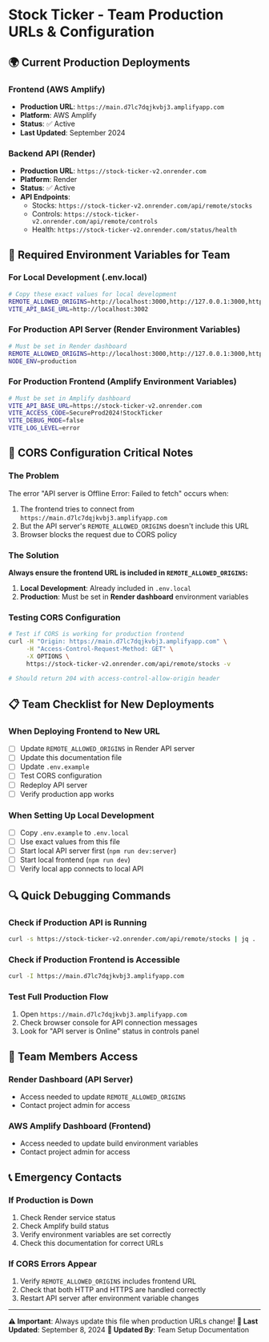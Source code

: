 # Stock Ticker - Team Production URLs & Configuration

## 🌍 Current Production Deployments

### Frontend (AWS Amplify)
- **Production URL**: `https://main.d7lc7dqjkvbj3.amplifyapp.com`
- **Platform**: AWS Amplify
- **Status**: ✅ Active
- **Last Updated**: September 2024

### Backend API (Render)
- **Production URL**: `https://stock-ticker-v2.onrender.com`
- **Platform**: Render
- **Status**: ✅ Active
- **API Endpoints**:
  - Stocks: `https://stock-ticker-v2.onrender.com/api/remote/stocks`
  - Controls: `https://stock-ticker-v2.onrender.com/api/remote/controls`
  - Health: `https://stock-ticker-v2.onrender.com/status/health`

## 🔧 Required Environment Variables for Team

### For Local Development (.env.local)
```bash
# Copy these exact values for local development
REMOTE_ALLOWED_ORIGINS=http://localhost:3000,http://127.0.0.1:3000,https://main.d7lc7dqjkvbj3.amplifyapp.com
VITE_API_BASE_URL=http://localhost:3002
```

### For Production API Server (Render Environment Variables)
```bash
# Must be set in Render dashboard
REMOTE_ALLOWED_ORIGINS=http://localhost:3000,http://127.0.0.1:3000,https://main.d7lc7dqjkvbj3.amplifyapp.com
NODE_ENV=production
```

### For Production Frontend (Amplify Environment Variables)
```bash
# Must be set in Amplify dashboard
VITE_API_BASE_URL=https://stock-ticker-v2.onrender.com
VITE_ACCESS_CODE=SecureProd2024!StockTicker
VITE_DEBUG_MODE=false
VITE_LOG_LEVEL=error
```

## 🚨 CORS Configuration Critical Notes

### The Problem
The error "API server is Offline Error: Failed to fetch" occurs when:
1. The frontend tries to connect from `https://main.d7lc7dqjkvbj3.amplifyapp.com`
2. But the API server's `REMOTE_ALLOWED_ORIGINS` doesn't include this URL
3. Browser blocks the request due to CORS policy

### The Solution
**Always ensure the frontend URL is included in `REMOTE_ALLOWED_ORIGINS`:**

1. **Local Development**: Already included in `.env.local`
2. **Production**: Must be set in **Render dashboard** environment variables

### Testing CORS Configuration
```bash
# Test if CORS is working for production frontend
curl -H "Origin: https://main.d7lc7dqjkvbj3.amplifyapp.com" \
     -H "Access-Control-Request-Method: GET" \
     -X OPTIONS \
     https://stock-ticker-v2.onrender.com/api/remote/stocks -v

# Should return 204 with access-control-allow-origin header
```

## 📋 Team Checklist for New Deployments

### When Deploying Frontend to New URL
- [ ] Update `REMOTE_ALLOWED_ORIGINS` in Render API server
- [ ] Update this documentation file
- [ ] Update `.env.example`
- [ ] Test CORS configuration
- [ ] Redeploy API server
- [ ] Verify production app works

### When Setting Up Local Development
- [ ] Copy `.env.example` to `.env.local`
- [ ] Use exact values from this file
- [ ] Start local API server first (`npm run dev:server`)
- [ ] Start local frontend (`npm run dev`)
- [ ] Verify local app connects to local API

## 🔍 Quick Debugging Commands

### Check if Production API is Running
```bash
curl -s https://stock-ticker-v2.onrender.com/api/remote/stocks | jq .
```

### Check if Production Frontend is Accessible
```bash
curl -I https://main.d7lc7dqjkvbj3.amplifyapp.com
```

### Test Full Production Flow
1. Open `https://main.d7lc7dqjkvbj3.amplifyapp.com`
2. Check browser console for API connection messages
3. Look for "API server is Online" status in controls panel

## 👥 Team Members Access

### Render Dashboard (API Server)
- Access needed to update `REMOTE_ALLOWED_ORIGINS`
- Contact project admin for access

### AWS Amplify Dashboard (Frontend)
- Access needed to update build environment variables
- Contact project admin for access

## 📞 Emergency Contacts

### If Production is Down
1. Check Render service status
2. Check Amplify build status
3. Verify environment variables are set correctly
4. Check this documentation for correct URLs

### If CORS Errors Appear
1. Verify `REMOTE_ALLOWED_ORIGINS` includes frontend URL
2. Check that both HTTP and HTTPS are handled correctly
3. Restart API server after environment variable changes

---

**⚠️ Important**: Always update this file when production URLs change!
**📅 Last Updated**: September 8, 2024
**👤 Updated By**: Team Setup Documentation
